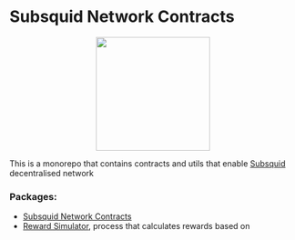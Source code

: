 # Subsquid Network Contracts

<p align="center">
  <img src="https://subsquid.io/logo.png" height="200px" />
</p>

This is a monorepo that contains contracts and utils that enable [Subsquid](https://subsquid.io/) decentralised network

### Packages:
 - [Subsquid Network Contracts](./packages/contracts)
 - [Reward Simulator](./packages/reward-simulator), process that calculates rewards based on 
